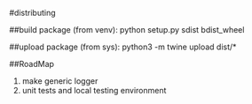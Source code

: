 #distributing

##build package (from venv):
    python setup.py sdist bdist_wheel

##upload package (from sys):
    python3 -m twine upload dist/*

##RoadMap

1. make generic logger
2. unit tests and local testing environment
